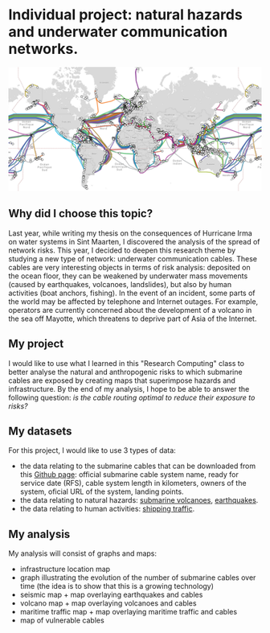 # Individual project: natural hazards and underwater communication networks.

![Map](Map_cables.PNG)

## Why did I choose this topic?

Last year, while writing my thesis on the consequences of Hurricane Irma on water systems in Sint Maarten, I discovered the analysis of the spread of network risks. This year, I decided to deepen this research theme by studying a new type of network: underwater communication cables. These cables are very interesting objects in terms of risk analysis: deposited on the ocean floor, they can be weakened by underwater mass movements (caused by earthquakes, volcanoes, landslides), but also by human activities (boat anchors, fishing). In the event of an incident, some parts of the world may be affected by telephone and Internet outages.  For example, operators are currently concerned about the development of a volcano in the sea off Mayotte, which threatens to deprive part of Asia of the Internet.

## My project

I would like to use what I learned in this "Research Computing" class to better analyse the natural and anthropogenic risks to which submarine cables are exposed by creating maps that superimpose hazards and infrastructure. By the end of my analysis, I hope to be able to answer the following question: *is the cable routing optimal to reduce their exposure to risks?*

## My datasets

For this project, I would like to use 3 types of data: 
- the data relating to the submarine cables that can be downloaded from this [Github page](https://github.com/telegeography/www.submarinecablemap.com): official submarine cable system name, ready for service date (RFS), cable system length in kilometers, owners of the system, oficial URL of the system, landing points.
- the data relating to natural hazards: [submarine volcanoes](https://www.ngdc.noaa.gov/nndc/struts/results?type_0=Like&query_0=&op_8=eq&v_8=&type_10=EXACT&query_10=None+Selected&le_2=&ge_3=&le_3=&ge_2=&op_5=eq&v_5=&op_6=eq&v_6=&op_7=eq&v_7=&t=102557&s=5&d=5), [earthquakes](http://www.ldeo.columbia.edu/~rpa/usgs_earthquakes_2014.csv).
- the data relating to human activities: [shipping traffic](https://pypi.org/project/Marine-Traffic-API/#files).

## My analysis

My analysis will consist of graphs and maps: 
- infrastructure location map 
- graph illustrating the evolution of the number of submarine cables over time (the idea is to show that this is a growing technology)
- seismic map + map overlaying earthquakes and cables
- volcano map + map overlaying volcanoes and cables
- maritime traffic map + map overlaying maritime traffic and cables
- map of vulnerable cables

